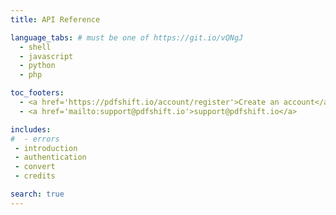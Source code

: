 ```yaml
---
title: API Reference

language_tabs: # must be one of https://git.io/vQNgJ
  - shell
  - javascript
  - python
  - php

toc_footers:
  - <a href='https://pdfshift.io/account/register'>Create an account</a>
  - <a href='mailto:support@pdfshift.io'>support@pdfshift.io</a>

includes:
#  - errors
 - introduction
 - authentication
 - convert
 - credits

search: true
---
```

